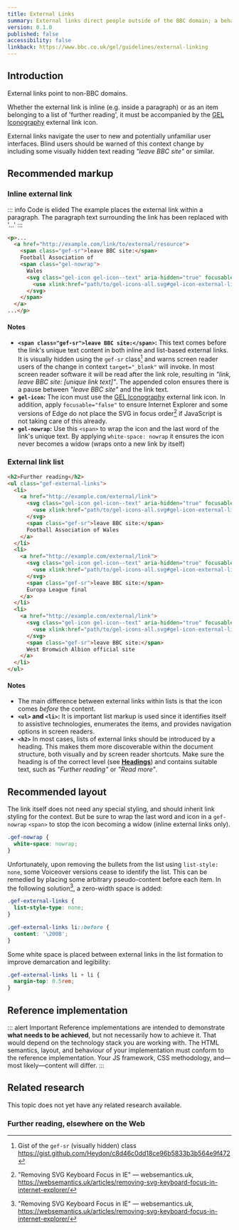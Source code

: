 ```yaml
---
title: External Links
summary: External links direct people outside of the BBC domain; a behaviour that must be indicated to all users
version: 0.1.0
published: false
accessibility: false
linkback: https://www.bbc.co.uk/gel/guidelines/external-linking
---
```


## Introduction

External links point to non-BBC domains. 

Whether the external link is inline (e.g. inside a paragraph) or as an item belonging to a list of 'further reading', it must be accompanied by the [GEL Iconography](https://www.bbc.co.uk/gel/guidelines/iconography) external link icon.

External links navigate the user to new and potentially unfamiliar user interfaces. Blind users should be warned of this context change by including some visually hidden text reading _"leave BBC site"_ or similar.

## Recommended markup

### Inline external link

::: info Code is elided
The example places the external link within a paragraph. The paragraph text surrounding the link has been replaced with '...'
:::

```html
<p>...
  <a href="http://example.com/link/to/external/resource">
    <span class="gef-sr">leave BBC site:</span>
    Football Association of 
    <span class="gel-nowrap">
      Wales
      <svg class="gel-icon gel-icon--text" aria-hidden="true" focusable="false">
        <use xlink:href="path/to/gel-icons-all.svg#gel-icon-external-link" style="undefined"></use>
      </svg>
    </span>
  </a>
...</p>
```

#### Notes

* **`<span class="gef-sr">leave BBC site:</span>`:** This text comes before the link's unique text content in both inline and list-based external links. It is visually hidden using the `gef-sr` class[^1] and warns screen reader users of the change in context `target="_blank"` will invoke. In most screen reader software it will be read after the link role, resulting in _"link, leave BBC site: [unique link text]"_. The appended colon ensures there is a pause between _"leave BBC site"_ and the link text.
* **`gel-icon`:** The icon must use the [GEL Iconography](https://www.bbc.co.uk/gel/guidelines/iconography) external link icon. In addition, apply `focusable="false"` to ensure Internet Explorer and some versions of Edge do not place the SVG in focus order[^2] if JavaScript is not taking care of this already.
* **`gel-nowrap`:** Use this `<span>` to wrap the icon and the last word of the link's unique text. By applying `white-space: nowrap` it ensures the icon never becomes a widow (wraps onto a new link by itself)

### External link list

```html
<h2>Further reading</h2>
<ul class="gef-external-links">
  <li>
    <a href="http://example.com/external/link">
      <svg class="gel-icon gel-icon--text" aria-hidden="true" focusable="false">
        <use xlink:href="path/to/gel-icons-all.svg#gel-icon-external-link" style="undefined"></use>
      </svg>
      <span class="gef-sr">leave BBC site:</span>
      Football Association of Wales
    </a>
  </li>
  <li>
    <a href="http://example.com/external/link">
      <svg class="gel-icon gel-icon--text" aria-hidden="true" focusable="false">
        <use xlink:href="path/to/gel-icons-all.svg#gel-icon-external-link" style="undefined"></use>
      </svg>
      <span class="gef-sr">leave BBC site:</span>
      Europa League final
    </a>
  </li>
  <li>
    <a href="http://example.com/external/link">
      <svg class="gel-icon gel-icon--text" aria-hidden="true" focusable="false">
        <use xlink:href="path/to/gel-icons-all.svg#gel-icon-external-link" style="undefined"></use>
      </svg>
      <span class="gef-sr">leave BBC site:</span>
      West Bromwich Albion official site
    </a>
  </li>
</ul>
```

#### Notes

* The main difference between external links within lists is that the icon comes _before_ the content. 
* **`<ul>` and `<li>`:** It is important list markup is used since it identifies itself to assistive technologies, enumerates the items, and provides navigation options in screen readers. 
* **`<h2>`** In most cases, lists of external links should be introduced by a heading. This makes them more discoverable within the document structure, both visually and by screen reader shortcuts. Make sure the heading is of the correct level (see [**Headings**](../Headings)) and contains suitable text, such as _"Further reading"_ or _"Read more"_.

## Recommended layout

The link itself does not need any special styling, and should inherit link styling for the context. But be sure to wrap the last word and icon in a `gef-nowrap` `<span>` to stop the icon becoming a widow (inline external links only).

```css
.gef-nowrap {
  white-space: nowrap;
}
```

Unfortunately, upon removing the bullets from the list using `list-style: none`, some Voiceover versions cease to identify the list. This can be remedied by placing some arbitrary pseudo-content before each item. In the following solution[^2], a zero-width space is added:

```css
.gef-external-links {
  list-style-type: none;
}

.gef-external-links li::before {
  content: '\200B';
}
```

Some white space is placed between external links in the list formation to improve demarcation and legibility:

```css
.gef-external-links li + li {
  margin-top: 0.5rem;
}
```

## Reference implementation

::: alert Important
Reference implementations are intended to demonstrate **what needs to be achieved**, but not necessarily how to achieve it. That would depend on the technology stack you are working with. The HTML semantics, layout, and behaviour of your implementation must conform to the reference implementation. Your JS framework, CSS methodology, and—most likely—content will differ.
:::

<include src="components/demos/external-links.html">

<cta label="Open in new window" href="../demos/external-links/">


## Related research

This topic does not yet have any related research available.

### Further reading, elsewhere on the Web

[^1]: Gist of the `gef-sr` (visually hidden) class <https://gist.github.com/Heydon/c8d46c0dd18ce96b5833b3b564e9f472> 
[^2]: "Removing SVG Keyboard Focus in IE" — websemantics.uk, <https://websemantics.uk/articles/removing-svg-keyboard-focus-in-internet-explorer/>
[^3]: "VoiceOver and list-style-type: none" — unfetteredthoughts.net, <https://unfetteredthoughts.net/2017/09/26/voiceover-and-list-style-type-none/>
